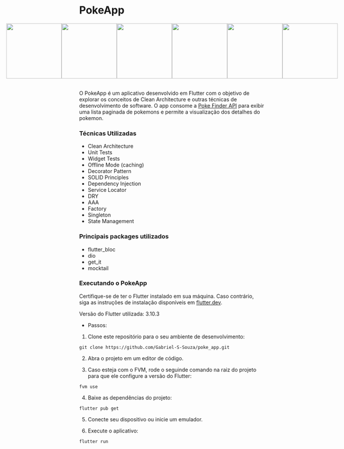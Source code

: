 # PokeApp

<div style="display: flex; justify-content: center;">
  <img src="https://github.com/Gabriel-S-Souza/poke_app/assets/94877176/2942c80c-9cd1-469e-93b9-ce649a1f3abe" width="150" />
  <img src="https://github.com/Gabriel-S-Souza/poke_app/assets/94877176/f7f878d6-6b06-4844-a59b-96cda35833b7" width="150" />
  <img src="https://github.com/Gabriel-S-Souza/poke_app/assets/94877176/b5e261e9-441a-4dc2-a479-e1045005de64" width="150" />
  <img src="https://github.com/Gabriel-S-Souza/poke_app/assets/94877176/1ab0037b-0082-4d72-a236-853afbefbfcd" width="150" />
  <img src="https://github.com/Gabriel-S-Souza/poke_app/assets/94877176/be33a3fd-6281-49ec-9a10-363c90049e4c" width="150" />
  <img src="https://github.com/Gabriel-S-Souza/poke_app/assets/94877176/27a87583-38a6-4ef9-a5a5-70b9571582cd" width="150" />
</div>
<br>

O PokeApp é um aplicativo desenvolvido em Flutter com o objetivo de explorar os conceitos de Clean Architecture e outras técnicas de desenvolvimento de software. O app consome a [Poke Finder API](https://github.com/Gabriel-S-Souza/poke_finder_api/tree/main) para exibir uma lista paginada de pokemons e permite a visualização dos detalhes do pokemon.
<br>

### Técnicas Utilizadas
- Clean Architecture
- Unit Tests
- Widget Tests
- Offline Mode (caching)
- Decorator Pattern
- SOLID Principles
- Dependency Injection
- Service Locator
- DRY
- AAA
- Factory
- Singleton
- State Management


### Principais packages utilizados
- flutter_bloc
- dio
- get_it
- mocktail


### Executando o PokeApp

Certifique-se de ter o Flutter instalado em sua máquina. Caso contrário, siga as instruções de instalação disponíveis em [flutter.dev](https://flutter.dev/).

Versão do Flutter utilizada: 3.10.3

- Passos: <br>

1. Clone este repositório para o seu ambiente de desenvolvimento:

```
git clone https://github.com/Gabriel-S-Souza/poke_app.git
```

2. Abra o projeto em um editor de código.

3. Caso esteja com o FVM, rode o seguinde comando na raiz do projeto para que ele configure a versão do Flutter:
```
fvm use
```
4. Baixe as dependências do projeto:
```
flutter pub get
```
5. Conecte seu dispositivo ou inicie um emulador.

6. Execute o aplicativo:

```
flutter run
```
